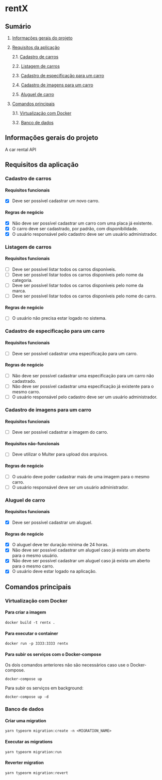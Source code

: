 # rentX

## Sumário

1. [Informações gerais do projeto](#informacoes-gerais)

2. [Requisitos da aplicação](#requisitos-aplicacao)

   2.1. [Cadastro de carros](#cadastro-carros)

   2.2. [Listagem de carros](#listagem-carros)

   2.3. [Cadastro de especificação para um carro](#cadastro-especificacoes)

   2.4. [Cadastro de imagens para um carro](#cadastro-imagens-carro)

   2.5. [Aluguel de carro](#aluguel-carro)

3. [Comandos principais](#comandos-principais)

   3.1. [Virtualização com Docker](#docker)

   3.2. [Banco de dados](#database)

## Informações gerais do projeto <a name="informacoes-gerais" />

A car rental API

## Requisitos da aplicação <a name="requisitos-aplicacao" />

### Cadastro de carros <a name="cadastro-carros" />

#### Requisitos funcionais

- [x] Deve ser possível cadastrar um novo carro.

#### Regras de negócio

- [x] Não deve ser possível cadastrar um carro com uma placa já existente.
- [x] O carro deve ser cadastrado, por padrão, com disponibilidade.
- [x] O usuário responsável pelo cadastro deve ser um usuário administrador.

### Listagem de carros <a name="listagem-carros" />

#### Requisitos funcionais

- [ ] Deve ser possível listar todos os carros disponíveis.
- [ ] Deve ser possível listar todos os carros disponíveis pelo nome da categoria.
- [ ] Deve ser possível listar todos os carros disponíveis pelo nome da marca.
- [ ] Deve ser possível listar todos os carros disponíveis pelo nome do carro.

#### Regras de negócio

- [ ] O usuário não precisa estar logado no sistema.

### Cadastro de especificação para um carro <a name="cadastro-especificacoes" />

#### Requisitos funcionais

- [ ] Deve ser possível cadastrar uma especificação para um carro.

#### Regras de negócio

- [ ] Não deve ser possível cadastrar uma especificação para um carro não cadastrado.
- [ ] Não deve ser possível cadastrar uma especificação já existente para o mesmo carro.
- [ ] O usuário responsável pelo cadastro deve ser um usuário administrador.

### Cadastro de imagens para um carro <a name="cadastro-imagens-carro" />

#### Requisitos funcionais

- [ ] Deve ser possível cadastrar a imagem do carro.

#### Requisitos não-funcionais

- [ ] Deve utilizar o Multer para upload dos arquivos.

#### Regras de negócio

- [ ] O usuário deve poder cadastrar mais de uma imagem para o mesmo carro.
- [ ] O usuário responsável deve ser um usuário administrador.

### Aluguel de carro <a name="aluguel-carro" />

#### Requisitos funcionais

- [x] Deve ser possível cadastrar um aluguel.

#### Regras de negócio

- [x] O aluguel deve ter duração mínima de 24 horas.
- [x] Não deve ser possível cadastrar um aluguel caso já exista um aberto para o mesmo usuário.
- [x] Não deve ser possível cadastrar um aluguel caso já exista um aberto para o mesmo carro.
- [x] O usuário deve estar logado na aplicação.

## Comandos principais <a name="comandos-principais" />

### Virtualização com Docker <a name="docker" />

#### Para criar a imagem

```
docker build -t rentx .
```

#### Para executar o container

```
docker run -p 3333:3333 rentx
```

#### Para subir os serviços com o Docker-compose

Os dois comandos anteriores não são necessários caso use o Docker-compose.

```
docker-compose up
```

Para subir os serviços em background:

```
docker-compose up -d
```

### Banco de dados <a name="database" />

#### Criar uma migration

```
yarn typeorm migration:create -n <MIGRATION_NAME>
```

#### Executar as migrations

```
yarn typeorm migration:run
```

#### Reverter migration

```
yarn typeorm migration:revert
```
